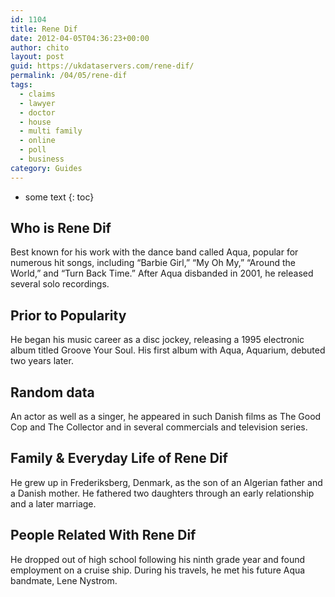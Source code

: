 ```yaml
---
id: 1104
title: Rene Dif
date: 2012-04-05T04:36:23+00:00
author: chito
layout: post
guid: https://ukdataservers.com/rene-dif/
permalink: /04/05/rene-dif
tags:
  - claims
  - lawyer
  - doctor
  - house
  - multi family
  - online
  - poll
  - business
category: Guides
---
```


* some text
{: toc}
          
          
## Who is  Rene Dif
                  
                  
                  
Best known for his work with the dance band called Aqua, popular for numerous hit songs, including &#8220;Barbie Girl,&#8221; &#8220;My Oh My,&#8221; &#8220;Around the World,&#8221; and &#8220;Turn Back Time.&#8221; After Aqua disbanded in 2001, he released several solo recordings.
                  
                
                
                
## Prior to Popularity 
                  
                  
                  
He began his music career as a disc jockey, releasing a 1995 electronic album titled Groove Your Soul. His first album with Aqua, Aquarium, debuted two years later.
                  
                
                
                
## Random data 
                  
                  
                  
An actor as well as a singer, he appeared in such Danish films as The Good Cop and The Collector and in several commercials and television series.
                  
                
                
                
## Family & Everyday Life of Rene Dif
                  
                  
                  
He grew up in Frederiksberg, Denmark, as the son of an Algerian father and a Danish mother. He fathered two daughters through an early relationship and a later marriage.
                  
                
                
                
## People Related With  Rene Dif
                  
                  
                  
He dropped out of high school following his ninth grade year and found employment on a cruise ship. During his travels, he met his future Aqua bandmate, Lene Nystrom.
                  
                
              
            
          
          
          
    
    
  
